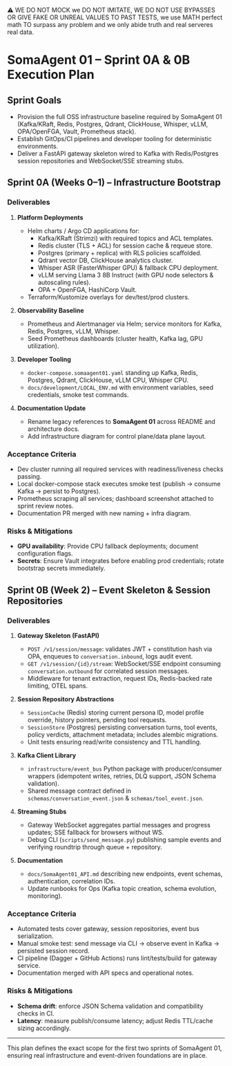 ⚠️ WE DO NOT MOCK we DO NOT IMITATE, WE DO NOT USE BYPASSES OR GIVE FAKE OR UNREAL VALUES TO PAST TESTS, we use MATH perfect math TO surpass any problem and we only abide truth and real serveres real data.

# SomaAgent 01 – Sprint 0A & 0B Execution Plan

## Sprint Goals
- Provision the full OSS infrastructure baseline required by SomaAgent 01 (Kafka/KRaft, Redis, Postgres, Qdrant, ClickHouse, Whisper, vLLM, OPA/OpenFGA, Vault, Prometheus stack).
- Establish GitOps/CI pipelines and developer tooling for deterministic environments.
- Deliver a FastAPI gateway skeleton wired to Kafka with Redis/Postgres session repositories and WebSocket/SSE streaming stubs.

## Sprint 0A (Weeks 0–1) – Infrastructure Bootstrap

### Deliverables
1. **Platform Deployments**
   - Helm charts / Argo CD applications for:
     - Kafka/KRaft (Strimzi) with required topics and ACL templates.
     - Redis cluster (TLS + ACL) for session cache & requeue store.
     - Postgres (primary + replica) with RLS policies scaffolded.
     - Qdrant vector DB, ClickHouse analytics cluster.
     - Whisper ASR (FasterWhisper GPU) & fallback CPU deployment.
     - vLLM serving Llama 3 8B Instruct (with GPU node selectors & autoscaling rules).
     - OPA + OpenFGA, HashiCorp Vault.
   - Terraform/Kustomize overlays for dev/test/prod clusters.

2. **Observability Baseline**
   - Prometheus and Alertmanager via Helm; service monitors for Kafka, Redis, Postgres, vLLM, Whisper.
   - Seed Prometheus dashboards (cluster health, Kafka lag, GPU utilization).

3. **Developer Tooling**
   - `docker-compose.somaagent01.yaml` standing up Kafka, Redis, Postgres, Qdrant, ClickHouse, vLLM CPU, Whisper CPU.
   - `docs/development/LOCAL_ENV.md` with environment variables, seed credentials, smoke test commands.

4. **Documentation Update**
   - Rename legacy references to **SomaAgent 01** across README and architecture docs.
   - Add infrastructure diagram for control plane/data plane layout.

### Acceptance Criteria
- Dev cluster running all required services with readiness/liveness checks passing.
- Local docker-compose stack executes smoke test (publish → consume Kafka → persist to Postgres).
- Prometheus scraping all services; dashboard screenshot attached to sprint review notes.
- Documentation PR merged with new naming + infra diagram.

### Risks & Mitigations
- **GPU availability**: Provide CPU fallback deployments; document configuration flags.
- **Secrets**: Ensure Vault integrates before enabling prod credentials; rotate bootstrap secrets immediately.

## Sprint 0B (Week 2) – Event Skeleton & Session Repositories

### Deliverables
1. **Gateway Skeleton (FastAPI)**
   - `POST /v1/session/message`: validates JWT + constitution hash via OPA, enqueues to `conversation.inbound`, logs audit event.
   - `GET /v1/session/{id}/stream`: WebSocket/SSE endpoint consuming `conversation.outbound` for correlated session messages.
   - Middleware for tenant extraction, request IDs, Redis-backed rate limiting, OTEL spans.

2. **Session Repository Abstractions**
   - `SessionCache` (Redis) storing current persona ID, model profile override, history pointers, pending tool requests.
   - `SessionStore` (Postgres) persisting conversation turns, tool events, policy verdicts, attachment metadata; includes alembic migrations.
   - Unit tests ensuring read/write consistency and TTL handling.

3. **Kafka Client Library**
   - `infrastructure/event_bus` Python package with producer/consumer wrappers (idempotent writes, retries, DLQ support, JSON Schema validation).
   - Shared message contract defined in `schemas/conversation_event.json` & `schemas/tool_event.json`.

4. **Streaming Stubs**
   - Gateway WebSocket aggregates partial messages and progress updates; SSE fallback for browsers without WS.
   - Debug CLI (`scripts/send_message.py`) publishing sample events and verifying roundtrip through queue + repository.

5. **Documentation**
   - `docs/SomaAgent01_API.md` describing new endpoints, event schemas, authentication, correlation IDs.
   - Update runbooks for Ops (Kafka topic creation, schema evolution, monitoring).

### Acceptance Criteria
- Automated tests cover gateway, session repositories, event bus serialization.
- Manual smoke test: send message via CLI → observe event in Kafka → persisted session record.
- CI pipeline (Dagger + GitHub Actions) runs lint/tests/build for gateway service.
- Documentation merged with API specs and operational notes.

### Risks & Mitigations
- **Schema drift**: enforce JSON Schema validation and compatibility checks in CI.
- **Latency**: measure publish/consume latency; adjust Redis TTL/cache sizing accordingly.

---
This plan defines the exact scope for the first two sprints of SomaAgent 01, ensuring real infrastructure and event-driven foundations are in place.
